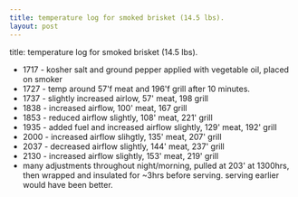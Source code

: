 ```yaml
---
title: temperature log for smoked brisket (14.5 lbs).
layout: post
---
```


title: temperature log for smoked brisket (14.5 lbs).

* 1717 - kosher salt and ground pepper applied with vegetable oil, placed on smoker
* 1727 - temp around 57'f meat and 196'f grill after 10 minutes.
* 1737 - slightly increased airlow, 57' meat, 198 grill
* 1838 - increased airflow, 100' meat, 167 grill
* 1853 - reduced airflow slightly, 108' meat, 221' grill
* 1935 - added fuel and increased airflow slightly, 129' meat, 192' grill
* 2000 - increased airflow slihgtly, 135' meat, 207' grill
* 2037 - decreased airflow slightly, 144' meat, 237' grill
* 2130 - increased airflow slightly, 153' meat, 219' grill
* many adjustments throughout night/morning, pulled at 203' at 1300hrs, then wrapped and insulated for ~3hrs before serving. serving earlier would have been better.


